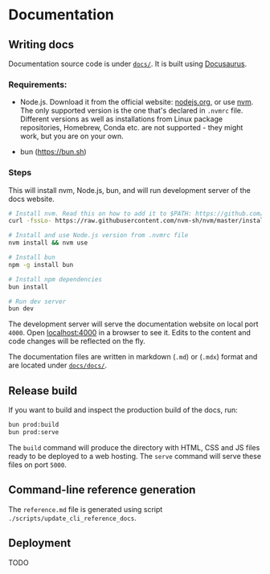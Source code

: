 # Documentation

## Writing docs

Documentation source code is under [`docs/`](../docs). It is built using [Docusaurus](https://docusaurus.io/).

### Requirements:

- Node.js. Download it from the official website: [nodejs.org](https://nodejs.org), or use [nvm](https://github.com/nvm-sh/nvm). The only supported version is the one that's declared in `.nvmrc` file. Different versions as well as installations from Linux package repositories, Homebrew, Conda etc. are not supported - they might work, but you are on your own.

- bun (https://bun.sh)

### Steps

This will install nvm, Node.js, bun, and will run development server of the docs website.

```bash
# Install nvm. Read this on how to add it to $PATH: https://github.com/nvm-sh/nvm
curl -fssLo- https://raw.githubusercontent.com/nvm-sh/nvm/master/install.sh | bash

# Install and use Node.js version from .nvmrc file
nvm install && nvm use

# Install bun
npm -g install bun

# Install npm dependencies
bun install

# Run dev server
bun dev
```

The development server will serve the documentation website on local port `4000`. Open [localhost:4000](http://localhost:4000) in a browser to see it. Edits to the content and code changes will be reflected on the fly.

The documentation files are written in markdown (`.md`) or (`.mdx`) format and are located under [`docs/docs/`](../docs/docs).

## Release build

If you want to build and inspect the production build of the docs, run:

```bash
bun prod:build
bun prod:serve
```

The `build` command will produce the directory with HTML, CSS and JS files ready to be deployed to a web hosting. The `serve` command will serve these files on port `5000`.


## Command-line reference generation

The `reference.md` file is generated using script `./scripts/update_cli_reference_docs`.


## Deployment

TODO
